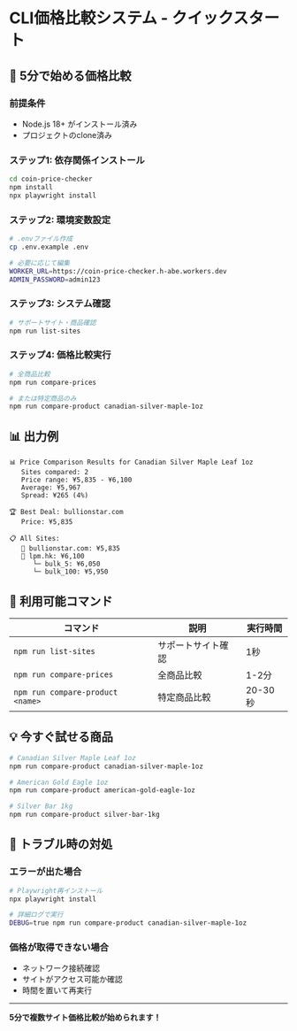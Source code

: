 # CLI価格比較システム - クイックスタート

## 🚀 5分で始める価格比較

### 前提条件
- Node.js 18+ がインストール済み
- プロジェクトのclone済み

### ステップ1: 依存関係インストール
```bash
cd coin-price-checker
npm install
npx playwright install
```

### ステップ2: 環境変数設定
```bash
# .envファイル作成
cp .env.example .env

# 必要に応じて編集
WORKER_URL=https://coin-price-checker.h-abe.workers.dev
ADMIN_PASSWORD=admin123
```

### ステップ3: システム確認
```bash
# サポートサイト・商品確認
npm run list-sites
```

### ステップ4: 価格比較実行
```bash
# 全商品比較
npm run compare-prices

# または特定商品のみ
npm run compare-product canadian-silver-maple-1oz
```

## 📊 出力例

```
📊 Price Comparison Results for Canadian Silver Maple Leaf 1oz
   Sites compared: 2
   Price range: ¥5,835 - ¥6,100
   Average: ¥5,967
   Spread: ¥265 (4%)

🏆 Best Deal: bullionstar.com
   Price: ¥5,835

📋 All Sites:
   🥇 bullionstar.com: ¥5,835
   🥈 lpm.hk: ¥6,100
      └─ bulk_5: ¥6,050
      └─ bulk_100: ¥5,950
```

## 🎯 利用可能コマンド

| コマンド | 説明 | 実行時間 |
|----------|------|----------|
| `npm run list-sites` | サポートサイト確認 | 1秒 |
| `npm run compare-prices` | 全商品比較 | 1-2分 |
| `npm run compare-product <name>` | 特定商品比較 | 20-30秒 |

## 💡 今すぐ試せる商品

```bash
# Canadian Silver Maple Leaf 1oz
npm run compare-product canadian-silver-maple-1oz

# American Gold Eagle 1oz
npm run compare-product american-gold-eagle-1oz

# Silver Bar 1kg
npm run compare-product silver-bar-1kg
```

## 🔧 トラブル時の対処

### エラーが出た場合
```bash
# Playwright再インストール
npx playwright install

# 詳細ログで実行
DEBUG=true npm run compare-product canadian-silver-maple-1oz
```

### 価格が取得できない場合
- ネットワーク接続確認
- サイトがアクセス可能か確認
- 時間を置いて再実行

---

**5分で複数サイト価格比較が始められます！**